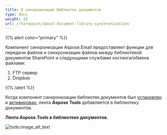```yaml
---
title: О синхронизации библиотек документов
type: docs
weight: 10
url: //harepoint/about-document-library-synchronization/
---
```



{{% alert color="primary" %}} 

Компонент синхронизации Aspose.Email предоставляет функции для передачи файлов и синхронизации файлов между библиотекой документов SharePoint и следующими службами хостинга/обмена файлами:

1. FTP сервер
1. Dropbox

{{% /alert %}} 

Когда компонент синхронизации библиотек документов был [установлен](/email/sharepoint/installing-aspose-email-for-/sharepoint/) и [активирован](/email/sharepoint/activation-and-de-activation-after-installation/), лента **Aspose Tools** добавляется в библиотеку документов. 

**Лента Aspose.Tools в библиотеке документов.** 

![todo:image_alt_text](about-document-library-synchronization_1.png)